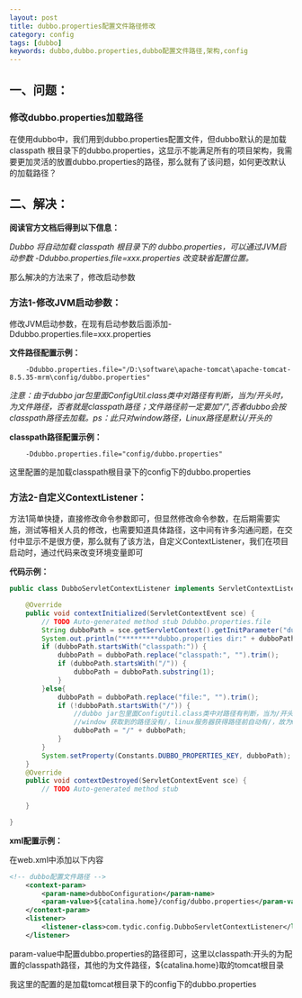 ```yaml
---
layout: post
title: dubbo.properties配置文件路径修改
category: config
tags: [dubbo]
keywords: dubbo,dubbo.properties,dubbo配置文件路径,架构,config
---
```

## 一、问题：
### 修改dubbo.properties加载路径
在使用dubbo中，我们用到dubbo.properties配置文件，但dubbo默认的是加载classpath 根目录下的dubbo.properties，这显示不能满足所有的项目架构，我需要更加灵活的放置dubbo.properties的路径，那么就有了该问题，如何更改默认的加载路径？

## 二、解决：
**阅读官方文档后得到以下信息：**

*Dubbo 将自动加载 classpath 根目录下的 dubbo.properties，可以通过JVM启动参数 -Ddubbo.properties.file=xxx.properties 改变缺省配置位置。*

那么解决的方法来了，修改启动参数
### 方法1-修改JVM启动参数：

修改JVM启动参数，在现有启动参数后面添加-Ddubbo.properties.file=xxx.properties

**文件路径配置示例：**
```
    -Ddubbo.properties.file="/D:\software\apache-tomcat\apache-tomcat-8.5.35-mrm\config/dubbo.properties"
```
*注意：由于dubbo jar包里面ConfigUtil.class类中对路径有判断，当为/开头时，为文件路径，否者就是classpath路径；文件路径前一定要加"/",否者dubbo会按classpath路径去加载。ps：此只对window路径，Linux路径是默认/开头的*

**classpath路径配置示例：**
```
    -Ddubbo.properties.file="config/dubbo.properties"
```
这里配置的是加载classpath根目录下的config下的dubbo.properties

### 方法2-自定义ContextListener：
方法1简单快捷，直接修改命令参数即可，但显然修改命令参数，在后期需要实施，测试等相关人员的修改，也需要知道具体路径，这中间有许多沟通问题，在交付中显示不是很方便，那么就有了该方法，自定义ContextListener，我们在项目启动时，通过代码来改变环境变量即可

**代码示例：**
```java
public class DubboServletContextListener implements ServletContextListener  {

	@Override
	public void contextInitialized(ServletContextEvent sce) {
		// TODO Auto-generated method stub Ddubbo.properties.file
		String dubboPath = sce.getServletContext().getInitParameter("dubboConfiguration");
		System.out.println("*********dubbo.properties dir:" + dubboPath);
		if (dubboPath.startsWith("classpath:")) {
			dubboPath = dubboPath.replace("classpath:", "").trim();
			if (dubboPath.startsWith("/")) {
				dubboPath = dubboPath.substring(1);
			}
		}else{
			dubboPath = dubboPath.replace("file:", "").trim();
			if (!dubboPath.startsWith("/")) {
				//dubbo jar包里面ConfigUtil.class类中对路径有判断，当为/开头时，为文件路径，否者就是classpath路径 
				//window 获取到的路径没有/，linux服务器获得路径前自动有/，故为window路径补个/
				dubboPath = "/" + dubboPath; 
			}
		}
        System.setProperty(Constants.DUBBO_PROPERTIES_KEY, dubboPath);
	}
	@Override
	public void contextDestroyed(ServletContextEvent sce) {
		// TODO Auto-generated method stub
		
	}

}
```

**xml配置示例：**

在web.xml中添加以下内容
```xml
<!-- dubbo配置文件路径 -->
	<context-param>
	    <param-name>dubboConfiguration</param-name>
	    <param-value>${catalina.home}/config/dubbo.properties</param-value>
	</context-param>
	<listener>
	    <listener-class>com.tydic.config.DubboServletContextListener</listener-class>
	</listener>
```
param-value中配置dubbo.properties的路径即可，这里以classpath:开头的为配置的classpath路径，其他的为文件路径，${catalina.home}取的tomcat根目录

我这里的配置的是加载tomcat根目录下的config下的dubbo.properties